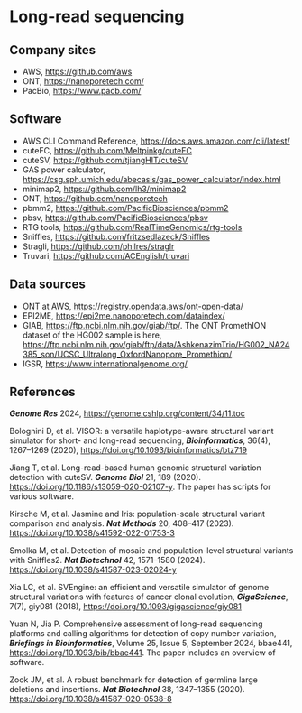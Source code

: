 # Long-read sequencing

## Company sites

- AWS, <https://github.com/aws>
- ONT, <https://nanoporetech.com/>
- PacBio, <https://www.pacb.com/>

## Software

- AWS CLI Command Reference, <https://docs.aws.amazon.com/cli/latest/>
- cuteFC, <https://github.com/Meltpinkg/cuteFC>
- cuteSV, <https://github.com/tjiangHIT/cuteSV>
- GAS power calculator, <https://csg.sph.umich.edu/abecasis/gas_power_calculator/index.html>
- minimap2, <https://github.com/lh3/minimap2>
- ONT, <https://github.com/nanoporetech>
- pbmm2, <https://github.com/PacificBiosciences/pbmm2>
- pbsv, <https://github.com/PacificBiosciences/pbsv>
- RTG tools, <https://github.com/RealTimeGenomics/rtg-tools>
- Sniffles, <https://github.com/fritzsedlazeck/Sniffles>
- Stragli, <https://github.com/philres/straglr>
- Truvari, <https://github.com/ACEnglish/truvari>

## Data sources

- ONT at AWS, <https://registry.opendata.aws/ont-open-data/>
- EPI2ME, <https://epi2me.nanoporetech.com/dataindex/>
- GIAB, <https://ftp.ncbi.nlm.nih.gov/giab/ftp/>. The ONT PromethION dataset of the HG002 sample is here,
<https://ftp.ncbi.nlm.nih.gov/giab/ftp/data/AshkenazimTrio/HG002_NA24385_son/UCSC_Ultralong_OxfordNanopore_Promethion/>
- IGSR, <https://www.internationalgenome.org/>

## References

***Genome Res*** 2024, <https://genome.cshlp.org/content/34/11.toc>

Bolognini D, et al. VISOR: a versatile haplotype-aware structural variant simulator for short- and long-read sequencing, ***Bioinformatics***, 36(4), 1267–1269 (2020), <https://doi.org/10.1093/bioinformatics/btz719>

Jiang T, et al. Long-read-based human genomic structural variation detection with cuteSV. ***Genome Biol*** 21, 189 (2020). <https://doi.org/10.1186/s13059-020-02107-y>. The paper has scripts for various software.

Kirsche M, et al. Jasmine and Iris: population-scale structural variant comparison and analysis. ***Nat Methods*** 20, 408–417 (2023). <https://doi.org/10.1038/s41592-022-01753-3>

Smolka M, et al. Detection of mosaic and population-level structural variants with Sniffles2. ***Nat Biotechnol*** 42, 1571–1580 (2024). <https://doi.org/10.1038/s41587-023-02024-y>

Xia LC, et al. SVEngine: an efficient and versatile simulator of genome structural variations with features of cancer clonal evolution, ***GigaScience***, 7(7), giy081 (2018), <https://doi.org/10.1093/gigascience/giy081>

Yuan N, Jia P. Comprehensive assessment of long-read sequencing platforms and calling algorithms for detection of copy number variation, ***Briefings in Bioinformatics***, Volume 25, Issue 5, September 2024, bbae441, <https://doi.org/10.1093/bib/bbae441>. The paper includes an overview of software.

Zook JM, et al. A robust benchmark for detection of germline large deletions and insertions. ***Nat Biotechnol*** 38, 1347–1355 (2020). <https://doi.org/10.1038/s41587-020-0538-8>
